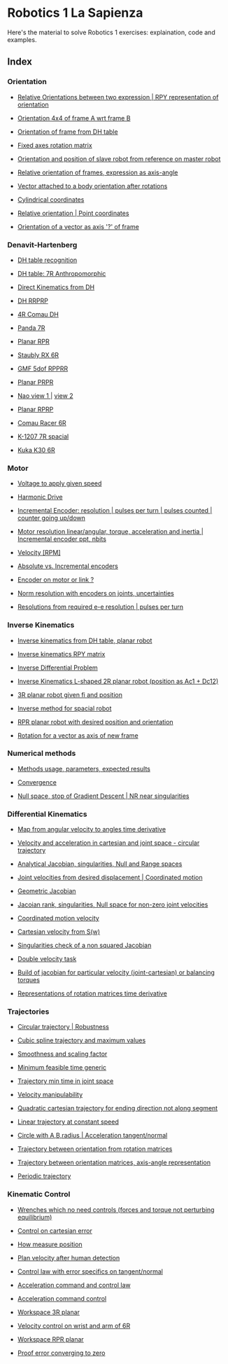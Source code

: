 # Robotics 1 La Sapienza

Here's the material to solve Robotics 1 exercises: explaination, code and examples.

## Index

### Orientation

- <a href='https://github.com/theroggio/Robotics-1-La-Sapienza/blob/master/exercises/orientation/Ex1.md'> Relative Orientations between two expression | RPY representation of orientation </a>

- <a href='https://github.com/theroggio/Robotics-1-La-Sapienza/blob/master/exercises/orientation/Ex2.md'> Orientation 4x4 of frame A wrt frame B </a>

- <a href='https://github.com/theroggio/Robotics-1-La-Sapienza/blob/master/exercises/orientation/Ex3.md'> Orientation of frame from DH table </a>

- <a href='https://github.com/theroggio/Robotics-1-La-Sapienza/blob/master/exercises/orientation/Ex4.md'> Fixed axes rotation matrix </a>

- <a href='https://github.com/theroggio/Robotics-1-La-Sapienza/blob/master/exercises/orientation/Ex5.md'> Orientation and position of slave robot from reference on master robot </a>

- <a href='https://github.com/theroggio/Robotics-1-La-Sapienza/blob/master/exercises/orientation/Ex6.md'> Relative orientation of frames, expression as axis-angle </a>

- <a href='https://github.com/theroggio/Robotics-1-La-Sapienza/blob/master/exercises/orientation/Ex7.md'> Vector attached to a body orientation after rotations </a>

- <a href='https://github.com/theroggio/Robotics-1-La-Sapienza/blob/master/exercises/orientation/Ex8.md'> Cylindrical coordinates </a>

- <a href='https://github.com/theroggio/Robotics-1-La-Sapienza/blob/master/exercises/orientation/Ex9.md'> Relative orientation | Point coordinates </a>

- <a href='https://github.com/theroggio/Robotics-1-La-Sapienza/blob/master/exercises/orientation/Ex10.md'> Orientation of a vector as axis '?' of frame </a>
  
### Denavit-Hartenberg 

- <a href='https://github.com/theroggio/Robotics-1-La-Sapienza/blob/master/exercises/Denavit-Hartenberg/Ex1.md'> DH table recognition </a>

- <a href='https://github.com/theroggio/Robotics-1-La-Sapienza/blob/master/exercises/Denavit-Hartenberg/Ex2.md'> DH table: 7R Anthropomorphic </a>

- <a href='https://github.com/theroggio/Robotics-1-La-Sapienza/blob/master/exercises/Denavit-Hartenberg/Ex3.md'> Direct Kinematics from DH </a>

- <a href='https://github.com/theroggio/Robotics-1-La-Sapienza/blob/master/exercises/Denavit-Hartenberg/images/dh3.JPG'> DH RRPRP </a>

- <a href='https://github.com/theroggio/Robotics-1-La-Sapienza/blob/master/exercises/Denavit-Hartenberg/images/4RComau.JPG'> 4R Comau DH </a>

- <a href='https://github.com/theroggio/Robotics-1-La-Sapienza/blob/master/exercises/Denavit-Hartenberg/images/panda7R.JPG'> Panda 7R </a>

- <a href='https://github.com/theroggio/Robotics-1-La-Sapienza/blob/master/exercises/Denavit-Hartenberg/images/DHforplanar.JPG'> Planar RPR </a>

- <a href='https://github.com/theroggio/Robotics-1-La-Sapienza/blob/master/exercises/Denavit-Hartenberg/images/staublyrxdh.JPG'> Staubly RX 6R </a>

- <a href='https://github.com/theroggio/Robotics-1-La-Sapienza/blob/master/exercises/Denavit-Hartenberg/images/GMF%20RPPRR.JPG'> GMF 5dof RPPRR </a>

- <a href='https://github.com/theroggio/Robotics-1-La-Sapienza/blob/master/exercises/Denavit-Hartenberg/images/planar%20PRPR.JPG'> Planar PRPR </a>

- <a href='https://github.com/theroggio/Robotics-1-La-Sapienza/blob/master/exercises/Denavit-Hartenberg/images/nao1.JPG'> Nao view 1 </a> | <a href='https://github.com/theroggio/Robotics-1-La-Sapienza/blob/master/exercises/Denavit-Hartenberg/images/nao2.JPG'> view 2 </a>

- <a href='https://github.com/theroggio/Robotics-1-La-Sapienza/blob/master/exercises/Denavit-Hartenberg/images/planar%20RPRP.JPG'> Planar RPRP </a>

- <a href='https://github.com/theroggio/Robotics-1-La-Sapienza/blob/master/exercises/Denavit-Hartenberg/images/comauracerdh.JPG'> Comau Racer 6R </a>

- <a href='https://github.com/theroggio/Robotics-1-La-Sapienza/blob/master/exercises/Denavit-Hartenberg/images/k1027%207r.JPG'> K-1207 7R spacial </a>

- <a href='https://github.com/theroggio/Robotics-1-La-Sapienza/blob/master/exercises/Denavit-Hartenberg/images/kuka%20kr%2030.JPG'> Kuka K30 6R </a>

### Motor 

- <a href='https://github.com/theroggio/Robotics-1-La-Sapienza/blob/master/exercises/motor/Ex1.md'>Voltage to apply given speed </a>

- <a href='https://github.com/theroggio/Robotics-1-La-Sapienza/blob/master/exercises/motor/Ex1.md'> Harmonic Drive </a>

- <a href='https://github.com/theroggio/Robotics-1-La-Sapienza/blob/master/exercises/motor/Ex2.md'> Incremental Encoder: resolution | pulses per turn | pulses counted | counter going up/down </a>

- <a href='https://github.com/theroggio/Robotics-1-La-Sapienza/blob/master/exercises/motor/Ex3.md'> Motor resolution linear/angular, torque, acceleration and inertia | Incremental encoder ppt, nbits </a> 

- <a href='https://github.com/theroggio/Robotics-1-La-Sapienza/blob/master/exercises/motor/Ex4.md'> Velocity [RPM] </a>

- <a href='https://github.com/theroggio/Robotics-1-La-Sapienza/blob/master/exercises/motor/Ex5.md'> Absolute vs. Incremental encoders </a>

- <a href='https://github.com/theroggio/Robotics-1-La-Sapienza/blob/master/exercises/motor/Ex6.md'> Encoder on motor or link ? </a>

- <a href='https://github.com/theroggio/Robotics-1-La-Sapienza/blob/master/exercises/motor/Ex7.md'> Norm resolution with encoders on joints, uncertainties </a>

- <a href='https://github.com/theroggio/Robotics-1-La-Sapienza/blob/master/exercises/motor/Ex8.md'> Resolutions from required e-e resolution | pulses per turn </a>

### Inverse Kinematics

- <a href='https://github.com/theroggio/Robotics-1-La-Sapienza/blob/master/exercises/inverse%20kinematics/Ex1.md'> Inverse kinematics from DH table, planar robot </a>

- <a href='https://github.com/theroggio/Robotics-1-La-Sapienza/blob/master/exercises/inverse%20kinematics/Ex1.md'> Inverse kinematics RPY matrix </a>

- <a href='https://github.com/theroggio/Robotics-1-La-Sapienza/blob/master/exercises/inverse%20kinematics/Ex3.md'> Inverse Differential Problem </a>

- <a href='https://github.com/theroggio/Robotics-1-La-Sapienza/blob/master/exercises/inverse%20kinematics/Ex4.md'> Inverse Kinematics L-shaped 2R planar robot (position as Ac1 + Dc12) </a>

- <a href='https://github.com/theroggio/Robotics-1-La-Sapienza/blob/master/exercises/inverse%20kinematics/Ex5.md'> 3R planar robot given fi and position </a>

- <a href='https://github.com/theroggio/Robotics-1-La-Sapienza/blob/master/exercises/inverse%20kinematics/Ex6.md'> Inverse method for spacial robot </a>

- <a href='https://github.com/theroggio/Robotics-1-La-Sapienza/blob/master/exercises/inverse%20kinematics/Ex7.md'> RPR planar robot with desired position and orientation </a>

- <a href='https://github.com/theroggio/Robotics-1-La-Sapienza/blob/master/exercises/inverse%20kinematics/Ex8.md'> Rotation for a vector as axis of new frame </a>

### Numerical methods

- <a href='https://github.com/theroggio/Robotics-1-La-Sapienza/blob/master/exercises/inverse%20kinematics/numerical%20methods/Ex1.md'> Methods usage, parameters, expected results </a>

- <a href='https://github.com/theroggio/Robotics-1-La-Sapienza/blob/master/exercises/inverse%20kinematics/numerical%20methods/Ex2.md'> Convergence </a>

- <a href='https://github.com/theroggio/Robotics-1-La-Sapienza/blob/master/exercises/inverse%20kinematics/numerical%20methods/Ex3.md'> Null space, stop of Gradient Descent | NR near singularities </a> 

### Differential Kinematics

- <a href='https://github.com/theroggio/Robotics-1-La-Sapienza/blob/master/exercises/differential%20kinematics/Ex1.md'> Map from angular velocity to angles time derivative </a>

- <a href='https://github.com/theroggio/Robotics-1-La-Sapienza/blob/master/exercises/differential%20kinematics/Ex2.md'> Velocity and acceleration in cartesian and joint space - circular trajectory </a>

- <a href='https://github.com/theroggio/Robotics-1-La-Sapienza/blob/master/exercises/differential%20kinematics/Ex3.md'> Analytical Jacobian, singularities, Null and Range spaces </a>

- <a href='https://github.com/theroggio/Robotics-1-La-Sapienza/blob/master/exercises/differential%20kinematics/Ex4.md'> Joint velocities from desired displacement | Coordinated motion </a>

- <a href='https://github.com/theroggio/Robotics-1-La-Sapienza/blob/master/exercises/differential%20kinematics/Ex5.md'> Geometric Jacobian </a>

- <a href='https://github.com/theroggio/Robotics-1-La-Sapienza/blob/master/exercises/differential%20kinematics/Ex6.md'> Jacoian rank, singularities, Null space for non-zero joint velocities </a>

- <a href='https://github.com/theroggio/Robotics-1-La-Sapienza/blob/master/exercises/differential%20kinematics/Ex7.md'> Coordinated motion velocity </a>

- <a href='https://github.com/theroggio/Robotics-1-La-Sapienza/blob/master/exercises/differential%20kinematics/Ex8.md'> Cartesian velocity from S(w) </a>

- <a href='https://github.com/theroggio/Robotics-1-La-Sapienza/blob/master/exercises/differential%20kinematics/Ex9.md'> Singularities check of a non squared Jacobian </a>

- <a href='https://github.com/theroggio/Robotics-1-La-Sapienza/blob/master/exercises/differential%20kinematics/Ex10.md'> Double velocity task </a>

- <a href='https://github.com/theroggio/Robotics-1-La-Sapienza/blob/master/exercises/differential%20kinematics/Ex11.md'> Build of jacobian for particular velocity (joint-cartesian) or balancing torques </a>

- <a href='https://github.com/theroggio/Robotics-1-La-Sapienza/blob/master/exercises/differential%20kinematics/Ex12.md'> Representations of rotation matrices time derivative </a>

### Trajectories

- <a href='https://github.com/theroggio/Robotics-1-La-Sapienza/blob/master/exercises/trajectories/Ex1.md'> Circular trajectory | Robustness </a>

- <a href='https://github.com/theroggio/Robotics-1-La-Sapienza/blob/master/exercises/trajectories/Ex2.md'> Cubic spline trajectory and maximum values </a>

- <a href='https://github.com/theroggio/Robotics-1-La-Sapienza/blob/master/exercises/trajectories/Ex3.md'> Smoothness and scaling factor </a>

- <a href='https://github.com/theroggio/Robotics-1-La-Sapienza/blob/master/exercises/trajectories/Ex4.md'> Minimum feasible time generic </a>

- <a href='https://github.com/theroggio/Robotics-1-La-Sapienza/blob/master/exercises/trajectories/Ex5.md'> Trajectory min time in joint space </a>

- <a href='https://github.com/theroggio/Robotics-1-La-Sapienza/blob/master/exercises/trajectories/Ex6.md'> Velocity manipulability </a>

- <a href='https://github.com/theroggio/Robotics-1-La-Sapienza/blob/master/exercises/trajectories/Ex7.md'> Quadratic cartesian trajectory for ending direction not along segment </a>

- <a href='https://github.com/theroggio/Robotics-1-La-Sapienza/blob/master/exercises/trajectories/Ex8.md'> Linear trajectory at constant speed </a>

- <a href='https://github.com/theroggio/Robotics-1-La-Sapienza/blob/master/exercises/trajectories/Ex9.md'> Circle with A,B,radius | Acceleration tangent/normal </a>

- <a href='https://github.com/theroggio/Robotics-1-La-Sapienza/blob/master/exercises/trajectories/Ex10.md'> Trajectory between orientation from rotation matrices </a>

- <a href='https://github.com/theroggio/Robotics-1-La-Sapienza/blob/master/exercises/trajectories/Ex11.md'> Trajectory between orientation matrices, axis-angle representation </a>

- <a href='https://github.com/theroggio/Robotics-1-La-Sapienza/blob/master/exercises/trajectories/Ex12.md'> Periodic trajectory </a>

### Kinematic Control

- <a href='https://github.com/theroggio/Robotics-1-La-Sapienza/blob/master/exercises/kinematic%20control/Ex1.md'> Wrenches which no need controls (forces and torque not perturbing equilibrium) </a>

- <a href='https://github.com/theroggio/Robotics-1-La-Sapienza/blob/master/exercises/kinematic%20control/Ex2.md'> Control on cartesian error </a>

- <a href='https://github.com/theroggio/Robotics-1-La-Sapienza/blob/master/exercises/kinematic%20control/Ex3.md'> How measure position </a>

- <a href='https://github.com/theroggio/Robotics-1-La-Sapienza/blob/master/exercises/kinematic%20control/Ex4.md'> Plan velocity after human detection </a>

- <a href='https://github.com/theroggio/Robotics-1-La-Sapienza/blob/master/exercises/kinematic%20control/Ex5.md'> Control law with error specifics on tangent/normal </a>

- <a href='https://github.com/theroggio/Robotics-1-La-Sapienza/blob/master/exercises/kinematic%20control/Ex6.md'> Acceleration command and control law </a>

- <a href='https://github.com/theroggio/Robotics-1-La-Sapienza/blob/master/exercises/kinematic%20control/Ex7.md'> Acceleration command control </a>

- <a href='https://github.com/theroggio/Robotics-1-La-Sapienza/blob/master/exercises/kinematic%20control/Ex8.md'> Workspace 3R planar </a>

- <a href='https://github.com/theroggio/Robotics-1-La-Sapienza/blob/master/exercises/kinematic%20control/Ex9.md'> Velocity control on wrist and arm of 6R </a>

- <a href='https://github.com/theroggio/Robotics-1-La-Sapienza/blob/master/exercises/kinematic%20control/Ex10.md'> Workspace RPR planar </a>

- <a href='https://github.com/theroggio/Robotics-1-La-Sapienza/blob/master/exercises/kinematic%20control/Ex11.md'> Proof error converging to zero </a>
